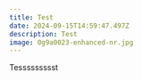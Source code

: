 ```yaml
---
title: Test
date: 2024-09-15T14:59:47.497Z
description: Test
image: 0g9a0023-enhanced-nr.jpg
---
```

Tessssssssst